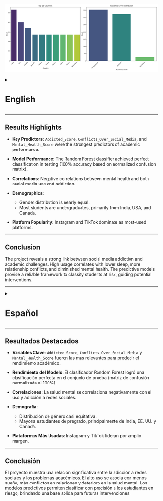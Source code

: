 ![Feature](figures/Country_AcademicLev_Distribution.png)
<details>
  <summary><h1>English</h1></summary>

# Student Social Media Addiction Analysis

This project investigates how social media usage impacts students' academic performance and mental well-being across countries and academic levels. It uses a rich survey-based dataset and applies machine learning to identify behavioral patterns and predictive factors.

---

## Dataset Overview

* **Rows**: \~700 (configurable)
* **Columns**:

  * `Age`, `Gender`, `Country`, `Academic_Level`
  * `Avg_Daily_Usage_Hours`, `Most_Used_Platform`
  * `Sleep_Hours_Per_Night`, `Mental_Health_Score`
  * `Addicted_Score`, `Conflicts_Over_Social_Media`
  * `Affects_Academic_Performance` (target variable)

---

## Prerequisites

* Python 3.9+
* `pip install -r requirements.txt`  (see [requirements.txt](requirements.txt))
* Jupyter Notebook / VS Code
* Scikit-learn, pandas, seaborn, matplotlib
* Docker (optional)

---

## Project Structure

```
Student-Social-Media-Addiction/
├── Dockerfile
├── README.md
├── requirements.txt
├── src/student-social-media/
│   ├── data/make_dataset.py
│   ├── features/build_features.py
│   ├── models/train_model.py
│   ├── models/evaluate_model.py
├── scripts/               # Quick pipeline executables
│   ├── run_data_prep.sh
│   ├── run_features.sh
│   └── run_train.sh
├── figures/               # Generated plots and charts
```

---

## Quick Start

1. **Prepare data**:

   ```bash
   bash scripts/run_data_prep.sh
   bash scripts/run_features.sh
   ```
2. **Train model**:

   ```bash
   bash scripts/run_train.sh
   ```
3. **Evaluate**:

   ```python
   bash scripts/run_test.sh
   ```

Sure! Here's the same markdown section translated into English and adapted accordingly:

<summary><h2>Visualizations</h2></summary>

This section presents the key generated figures and their paths within the project:

* **Age and Gender Distribution**  
  `figures/Age_Gender_Distribution.png`

  ```markdown
  ![Age and Gender Distribution](figures/Age_Gender_Distribution.png)
  ```

* **Model Comparison**
  `figures/comparacionModelos.png`

  ```markdown
  ![Model Comparison](figures/comparacionModelos.png)
  ```

* **Country and Academic Level Distribution**
  `figures/Country_AcademicLev_Distribution.png`

  ```markdown
  ![Country and Academic Level Distribution](figures/Country_AcademicLev_Distribution.png)
  ```

* **Learning Curve**
  `figures/curvaAprendizajeRF.png`

  ```markdown
  ![Learning Curve](figures/curvaAprendizajeRF.png)
  ```

* **ROC Curve**
  `figures/curvaROC_RF.png`

  ```markdown
  ![ROC Curve](figures/curvaROC_RF.png)
  ```

* **Correlation Heatmap**
  `figures/mapaCalorCorrelacion.png`

  ```markdown
  ![Correlation Heatmap](figures/mapaCalorCorrelacion.png)
  ```

* **Normalized Confusion Matrix**
  `figures/matrizConfusionResultadosNormalizada.png`

  ```markdown
  ![Normalized Confusion Matrix](figures/matrizConfusionResultadosNormalizada.png)
  ```

* **Feature Importance**
  `figures/varImportantesRF.png`

  ```markdown
  ![Feature Importance](figures/varImportantesRF.png)
  ```

* **Most Used Social Media Platforms**
  `figures/Most_Used_Social_Media_Distribution.png`

  ```markdown
  ![Most Used Social Media Platforms](figures/Most_Used_Social_Media_Distribution.png)
  ```

</details>

---

## Results Highlights

* **Key Predictors**: `Addicted_Score`, `Conflicts_Over_Social_Media`, and `Mental_Health_Score` were the strongest predictors of academic performance.
* **Model Performance**: The Random Forest classifier achieved perfect classification in testing (100% accuracy based on normalized confusion matrix).
* **Correlations**: Negative correlations between mental health and both social media use and addiction.
* **Demographics**:

  * Gender distribution is nearly equal.
  * Most students are undergraduates, primarily from India, USA, and Canada.
* **Platform Popularity**: Instagram and TikTok dominate as most-used platforms.

---

## Conclusion

The project reveals a strong link between social media addiction and academic challenges. High usage correlates with lower sleep, more relationship conflicts, and diminished mental health. The predictive models provide a reliable framework to classify students at risk, guiding potential interventions.

</details>

---

<details>
  <summary><h1>Español</h1></summary>

# Análisis de Adicción a Redes Sociales en Estudiantes

Este proyecto analiza cómo el uso de redes sociales afecta el rendimiento académico y el bienestar mental de estudiantes, abarcando distintos países y niveles académicos. Utiliza datos de encuestas y aplica modelos de machine learning para identificar patrones de comportamiento.

---

## Descripción del Conjunto de Datos

* **Filas**: \~700 (ajustable)
* **Columnas**:

  * `Age`, `Gender`, `Country`, `Academic_Level`
  * `Avg_Daily_Usage_Hours`, `Most_Used_Platform`
  * `Sleep_Hours_Per_Night`, `Mental_Health_Score`
  * `Addicted_Score`, `Conflicts_Over_Social_Media`
  * `Affects_Academic_Performance` (variable objetivo)

---

## Requisitos Previos

* Python 3.9+
* `pip install -r requirements.txt`  (see [requirements.txt](requirements.txt))
* Jupyter Notebook / VS Code
* Scikit-learn, pandas, seaborn, matplotlib
* Docker (optional)

---

## Estructura del Proyecto

```
Student-Social-Media-Addiction/
├── Dockerfile
├── README.md
├── requirements.txt
├── src/student-social-media/
│   ├── data/make_dataset.py
│   ├── features/build_features.py
│   ├── models/train_model.py
│   ├── models/evaluate_model.py
├── scripts/               # Quick pipeline executables
│   ├── run_data_prep.sh
│   ├── run_features.sh
│   └── run_train.sh
├── figures/               # Generated plots and charts
```

---

## Inicio Rápido

1. **Preparar datos**:

   ```bash
   bash scripts/run_data_prep.sh
   bash scripts/run_features.sh
   ```
2. **Entrenar modelo**:

   ```bash
   bash scripts/run_train.sh
   ```
3. **Evaluar**:

   ```python
   bash scripts/run_test.sh
   ```

Claro, aquí tienes el bloque en formato markdown con las imágenes más relevantes que aparecen en tu proyecto, siguiendo exactamente la estructura que me diste:

<summary><h2>Visualizaciones</h2></summary>

En esta sección se muestran las imágenes clave generadas y su ruta dentro del proyecto:

* **Distribución de Edad y Género**  
  `figures/Age_Gender_Distribution.png`

  ```markdown
  ![Distribución de Edad y Género](figures/Age_Gender_Distribution.png)
  ```

* **Comparación de Modelos**
  `figures/comparacionModelos.png`

  ```markdown
  ![Comparación de Modelos](figures/comparacionModelos.png)
  ```

* **Distribución por País y Nivel Académico**
  `figures/Country_AcademicLev_Distribution.png`

  ```markdown
  ![Distribución por País y Nivel Académico](figures/Country_AcademicLev_Distribution.png)
  ```

* **Curva de Aprendizaje**
  `figures/curvaAprendizajeRF.png`

  ```markdown
  ![Curva de Aprendizaje](figures/curvaAprendizajeRF.png)
  ```

* **Curva ROC**
  `figures/curvaROC_RF.png`

  ```markdown
  ![Curva ROC](figures/curvaROC_RF.png)
  ```

* **Mapa de Calor de Correlación**
  `figures/mapaCalorCorrelacion.png`

  ```markdown
  ![Mapa de Calor de Correlación](figures/mapaCalorCorrelacion.png)
  ```

* **Matriz de Confusión Normalizada**
  `figures/matrizConfusionResultadosNormalizada.png`

  ```markdown
  ![Matriz de Confusión Normalizada](figures/matrizConfusionResultadosNormalizada.png)
  ```

* **Importancia de Variables**
  `figures/varImportantesRF.png`

  ```markdown
  ![Importancia de Variables](figures/varImportantesRF.png)
  ```

* **Plataformas Más Usadas**
  `figures/Most_Used_Social_Media_Distribution.png`

  ```markdown
  ![Plataformas Más Usadas](figures/Most_Used_Social_Media_Distribution.png)
  ```

</details>


---

## Resultados Destacados

* **Variables Clave**: `Addicted_Score`, `Conflicts_Over_Social_Media` y `Mental_Health_Score` fueron las más relevantes para predecir el rendimiento académico.
* **Rendimiento del Modelo**: El clasificador Random Forest logró una clasificación perfecta en el conjunto de prueba (matriz de confusión normalizada al 100%).
* **Correlaciones**: La salud mental se correlaciona negativamente con el uso y adicción a redes sociales.
* **Demografía**:

  * Distribución de género casi equitativa.
  * Mayoría estudiantes de pregrado, principalmente de India, EE. UU. y Canadá.
* **Plataformas Más Usadas**: Instagram y TikTok lideran por amplio margen.

---

## Conclusión

El proyecto muestra una relación significativa entre la adicción a redes sociales y los problemas académicos. El alto uso se asocia con menos sueño, más conflictos en relaciones y deterioro en la salud mental. Los modelos predictivos permiten clasificar con precisión a los estudiantes en riesgo, brindando una base sólida para futuras intervenciones.

</details>
